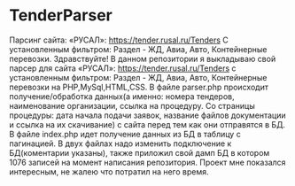 # TenderParser
Парсинг сайта: «РУСАЛ»: https://tender.rusal.ru/Tenders  С установленным фильтром: Раздел - ЖД, Авиа, Авто, Контейнерные перевозки.
Здравствуйте! 
В данном репозитории я выкладываю свой парсер для сайта «РУСАЛ»: https://tender.rusal.ru/Tenders с установленным фильтром: Раздел - ЖД, Авиа, Авто, Контейнерные перевозки на PHP,MySql,HTML,CSS.
В файле parser.php происходит получение/обработка данных(а именно: номера тендеров, наименование организации, ссылка на процедуру. Со страницы процедуры: дата начала подачи заявок, название файлов документации и ссылка на их скачивание) с сайта перед тем как они отправятся в БД.
В файле index.php идет получение данных из БД в таблицу с пагинацией.
В двух файлах надо изменить подключение к БД(коментарии указаны), также приложил свой дамп БД в котором 1076 записей на момент написания репозитория.
Проект мне показался интересным, не жалею что потратил на него время.
  
